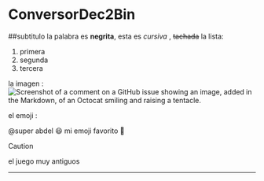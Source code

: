 # ConversorDec2Bin
 ##subtitulo
la palabra es **negrita**, esta es _cursiva_ , ~~tachada~~
la lista:
1. primera
2. segunda
3. tercera

la imagen : 
![Screenshot of a comment on a GitHub issue showing an image, added in the Markdown, of an Octocat smiling and raising a tentacle.](https://www.adslzone.net/app/uploads-adslzone.net/2019/04/borrar-fondo-imagen-1.jpg)

el emoji : 

@super abdel :laughing: mi emoji favorito	:smiling_face_with_three_hearts:

> [!CAUTION]
> el juego muy antiguos

________________________________________

